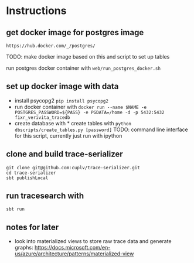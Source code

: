 Instructions
============

get docker image for postgres image
-----------------------------------
```
https://hub.docker.com/_/postgres/
```
TODO: make docker image based on this and script to set up tables

run postgres docker container with ``web/run_postgres_docker.sh``

set up docker image with data
-----------------------------
* install psycopg2 ``pip install psycopg2``
* run docker container with ``docker run --name $NAME -e POSTGRES_PASSWORD=${PASS} -e PGDATA=/home -d -p 5432:5432 fixr_verivita_tracedb``
* create database with * create tables with ``python dbscripts/create_tables.py [password]`` TODO: command line interface for this script, currently just run with ipython





clone and build trace-serializer
--------------------------------
```
git clone git@github.com:cuplv/trace-serializer.git
cd trace-serializer
sbt publishLocal
```

run tracesearch with
--------------------

```
sbt run
```


notes for later
---------------
* look into materialized views to store raw trace data and generate graphs: https://docs.microsoft.com/en-us/azure/architecture/patterns/materialized-view
